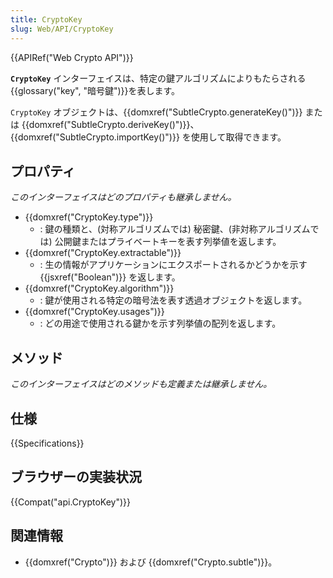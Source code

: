 ```yaml
---
title: CryptoKey
slug: Web/API/CryptoKey
---
```


{{APIRef("Web Crypto API")}}

**`CryptoKey`** インターフェイスは、特定の鍵アルゴリズムによりもたらされる{{glossary("key", "暗号鍵")}}を表します。

`CryptoKey` オブジェクトは、{{domxref("SubtleCrypto.generateKey()")}} または {{domxref("SubtleCrypto.deriveKey()")}}、{{domxref("SubtleCrypto.importKey()")}} を使用して取得できます。

## プロパティ

_このインターフェイスはどのプロパティも継承しません。_

- {{domxref("CryptoKey.type")}}
  - : 鍵の種類と、(対称アルゴリズムでは) 秘密鍵、(非対称アルゴリズムでは) 公開鍵またはプライベートキーを表す列挙値を返します。
- {{domxref("CryptoKey.extractable")}}
  - : 生の情報がアプリケーションにエクスポートされるかどうかを示す {{jsxref("Boolean")}} を返します。
- {{domxref("CryptoKey.algorithm")}}
  - : 鍵が使用される特定の暗号法を表す透過オブジェクトを返します。
- {{domxref("CryptoKey.usages")}}
  - : どの用途で使用される鍵かを示す列挙値の配列を返します。

## メソッド

_このインターフェイスはどのメソッドも定義または継承しません。_

## 仕様

{{Specifications}}

## ブラウザーの実装状況

{{Compat("api.CryptoKey")}}

## 関連情報

- {{domxref("Crypto")}} および {{domxref("Crypto.subtle")}}。
